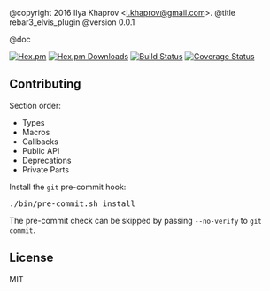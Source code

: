@copyright 2016 Ilya Khaprov <<i.khaprov@gmail.com>>.
@title rebar3_elvis_plugin
@version 0.0.1

@doc

[![Hex.pm][Hex badge]][Hex link]
[![Hex.pm Downloads][Hex downloads badge]][Hex link]
[![Build Status][Travis badge]][Travis link]
[![Coverage Status][Coveralls badge]][Coveralls link]

## Contributing

Section order:

- Types
- Macros
- Callbacks
- Public API
- Deprecations
- Private Parts

Install the `git` pre-commit hook:

<pre lang="bash">
./bin/pre-commit.sh install
</pre>

The pre-commit check can be skipped by passing `--no-verify` to `git commit`.

## License

MIT

<!-- Named Links -->

[Hex badge]: https://img.shields.io/hexpm/v/rebar3_elvis_plugin.svg?maxAge=2592000?style=plastic
[Hex link]: https://hex.pm/packages/rebar3_elvis_plugin
[Hex downloads badge]: https://img.shields.io/hexpm/dt/rebar3_elvis_plugin.svg?maxAge=2592000
[Travis badge]: https://travis-ci.org/deadtrickster/rebar3_elvis_plugin.svg?branch=version-3
[Travis link]: https://travis-ci.org/deadtrickster/rebar3_elvis_plugin
[Coveralls badge]: https://coveralls.io/repos/github/deadtrickster/rebar3_elvis_plugin/badge.svg?branch=master
[Coveralls link]: https://coveralls.io/github/deadtrickster/rebar3_elvis_plugin?branch=master
